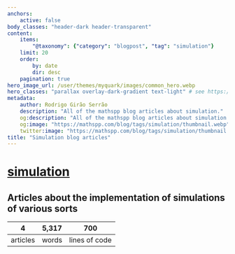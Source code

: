 ```yaml
---
anchors:
    active: false
body_classes: "header-dark header-transparent"
content:
    items:
        "@taxonomy": {"category": "blogpost", "tag": "simulation"}
    limit: 20
    order:
        by: date
        dir: desc
    pagination: true
hero_image_url: /user/themes/myquark/images/common_hero.webp
hero_classes: "parallax overlay-dark-gradient text-light" # see https://demo.getgrav.org/blog-skeleton/blog/hero-classes
metadata:
    author: Rodrigo Girão Serrão
    description: "All of the mathspp blog articles about simulation."
    og:description: "All of the mathspp blog articles about simulation."
    og:image: "https://mathspp.com/blog/tags/simulation/thumbnail.webp"
    twitter:image: "https://mathspp.com/blog/tags/simulation/thumbnail.webp"
title: "Simulation blog articles"
---
```


# <a href="/blog/tags/simulation" class="label label-primary tag-title">simulation</a>


## Articles about the implementation of simulations of various sorts



<table class="stats-table">
    <thead>
        <tr>
            <th style="text-align: center;">4</th>
            <th style="text-align: center;">5,317</th>
            <th style="text-align: center;">700</th>
        </tr>
    </thead>
    <tbody>
        <tr>
            <td style="text-align: center;">articles</td>
            <td style="text-align: center;">words</td>
            <td style="text-align: center;">lines of code</td>
        </tr>
    </tbody>
</table>